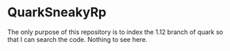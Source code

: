 # QuarkSneakyRp

The only purpose of this repository is to index the 1.12 branch of quark so that I can search the code. Nothing to see here.
